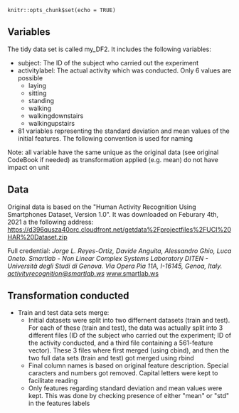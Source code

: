 
```{r setup, include=FALSE}
knitr::opts_chunk$set(echo = TRUE)
```

## Variables
The tidy data set is called my_DF2. It includes the following variables:

* subject: The ID of the subject who carried out the experiment
* activitylabel: The actual activity which was conducted. Only 6 values are possible
  + laying
  + sitting
  + standing
  + walking
  + walkingdownstairs
  + walkingupstairs
* 81 variables representing the standard deviation and mean values of the initial features. The following convention is used for naming

Note: all variable have the same unique as the original data (see original CodeBook if needed) as transformation applied (e.g. mean) do not have impact on unit


## Data
Original data is based on the "Human Activity Recognition Using Smartphones Dataset, Version 1.0". It was downloaded on Feburary 4th, 2021 a the following address: https://d396qusza40orc.cloudfront.net/getdata%2Fprojectfiles%2FUCI%20HAR%20Dataset.zip  

Full credential:
*Jorge L. Reyes-Ortiz, Davide Anguita, Alessandro Ghio, Luca Oneto.
Smartlab - Non Linear Complex Systems Laboratory
DITEN - Università degli Studi di Genova.
Via Opera Pia 11A, I-16145, Genoa, Italy.
activityrecognition@smartlab.ws*
www.smartlab.ws


## Transformation conducted

* Train and test data sets merge:
  + Initial datasets were split into two differnent datasets (train and test). For each of these (train and test), the data was actually split into 3 different files (ID of the subject who carried out the experiment; ID of the activity conducted, and a third file containing a 561-feature vector). These 3 files where first merged (using cbind), and then the two full data sets (train and test) got merged using rbind
  + Final column names is based on original feature description. Special caracters and numbers got removed. Capital letters were kept to facilitate reading
  + Only features regarding standard deviation and mean values were kept. This was done by checking presence of either "mean" or "std" in the features labels